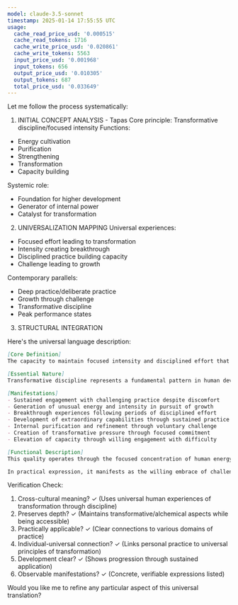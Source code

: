 ```yaml
---
model: claude-3.5-sonnet
timestamp: 2025-01-14 17:55:55 UTC
usage:
  cache_read_price_usd: '0.000515'
  cache_read_tokens: 1716
  cache_write_price_usd: '0.020861'
  cache_write_tokens: 5563
  input_price_usd: '0.001968'
  input_tokens: 656
  output_price_usd: '0.010305'
  output_tokens: 687
  total_price_usd: '0.033649'
---
```


Let me follow the process systematically:

1. INITIAL CONCEPT ANALYSIS - Tapas
Core principle: Transformative discipline/focused intensity
Functions: 
- Energy cultivation
- Purification
- Strengthening
- Transformation
- Capacity building

Systemic role:
- Foundation for higher development
- Generator of internal power
- Catalyst for transformation

2. UNIVERSALIZATION MAPPING
Universal experiences:
- Focused effort leading to transformation
- Intensity creating breakthrough
- Disciplined practice building capacity
- Challenge leading to growth

Contemporary parallels:
- Deep practice/deliberate practice
- Growth through challenge
- Transformative discipline
- Peak performance states

3. STRUCTURAL INTEGRATION

Here's the universal language description:

```markdown
[Core Definition]
The capacity to maintain focused intensity and disciplined effort that generates transformative power. It represents the phenomenon where sustained, purposeful engagement creates internal heat that purifies, strengthens, and elevates human capability beyond ordinary limitations.

[Essential Nature]
Transformative discipline represents a fundamental pattern in human development where focused intensity catalyzes profound change. It operates through the principle of concentrated attention and effort creating an internal "heat" or pressure that breaks through existing limitations and forges new capabilities. This quality combines unwavering commitment with dynamic intensity, creating conditions where transformation becomes possible through the sustained application of focused energy.

[Manifestations]
- Sustained engagement with challenging practice despite discomfort
- Generation of unusual energy and intensity in pursuit of growth
- Breakthrough experiences following periods of disciplined effort
- Development of extraordinary capabilities through sustained practice
- Internal purification and refinement through voluntary challenge
- Creation of transformative pressure through focused commitment
- Elevation of capacity through willing engagement with difficulty

[Functional Description]
This quality operates through the focused concentration of human energy and attention, creating an internal environment of intensified potential. Like a crucible that transforms materials through controlled heat, it generates conditions where ordinary limitations can be transcended and new capabilities emerged. The sustained application of focused effort creates a transformative pressure that purifies, strengthens, and elevates human capacity.

In practical expression, it manifests as the willing embrace of challenge and disciplined practice that leads to breakthrough development. This might appear in any domain requiring profound transformation - from athletic achievement to artistic mastery, from psychological growth to spiritual development. The key signature is the combination of unwavering commitment with dynamic intensity that generates transformative power through sustained application.
```

Verification Check:
1. Cross-cultural meaning? ✓ (Uses universal human experiences of transformation through discipline)
2. Preserves depth? ✓ (Maintains transformative/alchemical aspects while being accessible)
3. Practically applicable? ✓ (Clear connections to various domains of practice)
4. Individual-universal connection? ✓ (Links personal practice to universal principles of transformation)
5. Development clear? ✓ (Shows progression through sustained application)
6. Observable manifestations? ✓ (Concrete, verifiable expressions listed)

Would you like me to refine any particular aspect of this universal translation?